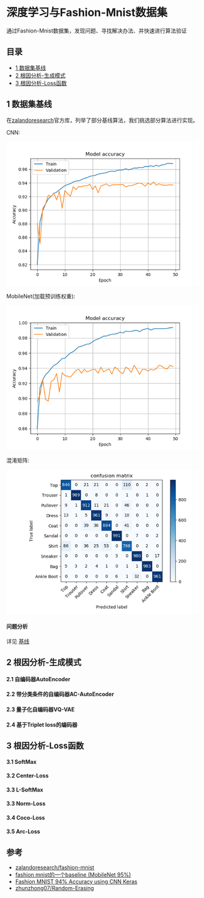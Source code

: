 # 深度学习与Fashion-Mnist数据集

通过Fashion-Mnist数据集，发现问题、寻找解决办法、并快速进行算法验证

## 目录
- [1 数据集基线](https://github.com/DenseAI/deep-learning-and-fashion-mnist#1-数据集基线)
- [2 根因分析-生成模式](https://github.com/DenseAI/deep-learning-and-fashion-mnist#1-数据集基线)
- [3 根因分析-Loss函数](https://github.com/DenseAI/deep-learning-and-fashion-mnist#1-数据集基线)

## 1 数据集基线
在[zalandoresearch](https://github.com/zalandoresearch/fashion-mnist)官方库，列举了部分基线算法，我们挑选部分算法进行实现。

<p>
CNN:
</p>
<p align="center">
  <img width="640" src="/baseline/cnn/images/cnn_acc.png" "cnn_acc">
</p>
<p>
MobileNet(加载预训练权重):
</p>
<p align="center">
  <img width="640" src="/baseline/mobilenet/images/mobilenet_acc2.png" "mobilenet_acc">
</p>
<p>
混淆矩阵:
</p>
<p align="center">
  <img width="640" src="/baseline/mobilenet/images/mobilenet_confusion_matrix.png" "mobilenet_acc">
</p>

#### 问题分析
详见 [基线](https://github.com/DenseAI/deep-learning-and-fashion-mnist/tree/master/baseline)


## 2 根因分析-生成模式

#### 2.1 自编码器AutoEncoder
#### 2.2 带分类条件的自编码器AC-AutoEncoder
#### 2.3 量子化自编码器VQ-VAE
#### 2.4 基于Triplet loss的编码器

## 3 根因分析-Loss函数

#### 3.1 SoftMax
#### 3.2 Center-Loss 
#### 3.3 L-SoftMax
#### 3.3 Norm-Loss
#### 3.4 Coco-Loss
#### 3.5 Arc-Loss

## 参考

- [zalandoresearch/fashion-mnist ](https://github.com/zalandoresearch/fashion-mnist)
- [fashion mnist的一个baseline (MobileNet 95%) ](https://kexue.fm/archives/4556)
- [Fashion MNIST 94% Accuracy using CNN Keras](https://www.kaggle.com/albertbrucelee/fashion-mnist-94-accuracy-using-cnn-keras)
- [zhunzhong07/Random-Erasing ](https://github.com/zhunzhong07/Random-Erasing)